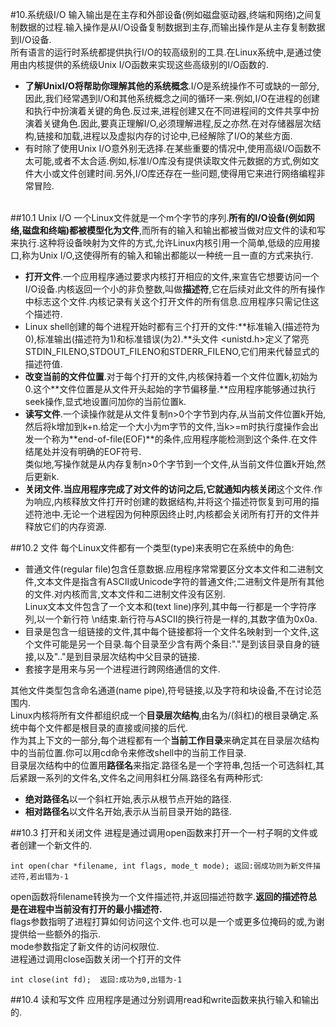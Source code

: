#10.系统级I/O
 输入输出是在主存和外部设备(例如磁盘驱动器,终端和网络)之间复制数据的过程.输入操作是从I/O设备复制数据到主存,而输出操作是从主存复制数据到I/O设备.  
 所有语言的运行时系统都提供执行I/O的较高级别的工具.在Linux系统中,是通过使用由内核提供的系统级Unix I/O函数来实现这些高级别的I/O函数的.  
 + **了解UnixI/O将帮助你理解其他的系统概念**.I/O是系统操作不可或缺的一部分,因此,我们经常遇到I/O和其他系统概念之间的循环一来.例如,I/O在进程的创建和执行中扮演着关键的角色.反过来,进程创建又在不同进程间的文件共享中扮演着关键角色.因此,要真正理解I/O,必须理解进程,反之亦然.在对存储器层次结构,链接和加载,进程以及虚拟内存的讨论中,已经解除了I/O的某些方面.  
 + 有时除了使用Unix I/O意外别无选择.在某些重要的情况中,使用高级I/O函数不太可能,或者不太合适.例如,标准I/O库没有提供读取文件元数据的方式,例如文件大小或文件创建时间.另外,I/O库还存在一些问题,使得用它来进行网络编程非常冒险.  
  
  
##10.1 Unix I/O
 一个Linux文件就是一个m个字节的序列.**所有的I/O设备(例如网络,磁盘和终端)都被模型化为文件**,而所有的输入和输出都被当做对应文件的读和写来执行.这种将设备映射为文件的方式,允许Linux内核引用一个简单,低级的应用接口,称为Unix I/O,这使得所有的输入和输出都能以一种统一且一直的方式来执行.  
 + **打开文件**.一个应用程序通过要求内核打开相应的文件,来宣告它想要访问一个I/O设备.内核返回一个小的非负整数,叫做**描述符**,它在后续对此文件的所有操作中标志这个文件.内核记录有关这个打开文件的所有信息.应用程序只需记住这个描述符.
 + Linux shell创建的每个进程开始时都有三个打开的文件:**标准输入(描述符为0),标准输出(描述符为1)和标准错误(为2).**头文件 \<unistd.h\>定义了常亮STDIN_FILENO,STDOUT_FILENO和STDERR_FILENO,它们用来代替显式的描述符值.  
 + **改变当前的文件位置**.对于每个打开的文件,内核保持着一个文件位置k,初始为0.这个**文件位置是从文件开头起始的字节偏移量.**应用程序能够通过执行seek操作,显式地设置问加你的当前位置k.  
 + **读写文件**.一个读操作就是从文件复制n>0个字节到内存,从当前文件位置k开始,然后将k增加到k+n.给定一个大小为m字节的文件,当k>=m时执行度操作会出发一个称为**end-of-file(EOF)**的条件,应用程序能检测到这个条件.在文件结尾处并没有明确的EOF符号.  
 类似地,写操作就是从内存复制n>0个字节到一个文件,从当前文件位置k开始,然后更新k.  
 + **关闭文件.**当应用程序完成了对文件的访问之后,它就通知内核**关闭**这个文件.作为响应,内核释放文件打开时创建的数据结构,并将这个描述符恢复到可用的描述符池中.无论一个进程因为何种原因终止时,内核都会关闭所有打开的文件并释放它们的内存资源.  
  
  
##10.2 文件
 每个Linux文件都有一个类型(type)来表明它在系统中的角色:  
 + 普通文件(regular file)包含任意数据.应用程序常常要区分文本文件和二进制文件,文本文件是指含有ASCII或Unicode字符的普通文件;二进制文件是所有其他的文件.对内核而言,文本文件和二进制文件没有区别.  
 Linux文本文件包含了一个文本和(text line)序列,其中每一行都是一个字符序列,以一个新行符 \n结束.新行符与ASCII的换行符是一样的,其数字值为0x0a.  
 + 目录是包含一组链接的文件,其中每个链接都将一个文件名映射到一个文件,这个文件可能是另一个目录.每个目录至少含有两个条目:"."是到该目录自身的链接,以及".."是到目录层次结构中父目录的链接.  
 + 套接字是用来与另一个进程进行跨网络通信的文件.  
  
  
其他文件类型包含命名通道(name pipe),符号链接,以及字符和块设备,不在讨论范围内.  
 Linux内核将所有文件都组织成一个**目录层次结构**,由名为/(斜杠)的根目录确定.系统中每个文件都是根目录的直接或间接的后代.  
 作为其上下文的一部分,每个进程都有一个**当前工作目录**来确定其在目录层次结构中的当前位置.你可以用cd命令来修改shell中的当前工作目录.  
 目录层次结构中的位置用**路径名**来指定.路径名是一个字符串,包括一个可选斜杠,其后紧跟一系列的文件名,文件名之间用斜杠分隔.路径名有两种形式:  
 + **绝对路径名**以一个斜杠开始,表示从根节点开始的路径.  
 + **相对路径名**以文件名开始,表示从当前目录开始的路径.  
  
  
##10.3 打开和关闭文件
 进程是通过调用open函数来打开一个一村子啊的文件或者创建一个新文件的.  
 ```
 int open(char *filename, int flags, mode_t mode); 返回:弱成功则为新文件描述符,若出错为-1
 ```
 open函数将filename转换为一个文件描述符,并返回描述符数字.**返回的描述符总是在进程中当前没有打开的最小描述符.**  
 flags参数指明了进程打算如何访问这个文件.也可以是一个或更多位掩码的或,为谢提供给一些额外的指示.  
 mode参数指定了新文件的访问权限位.  
 进程通过调用close函数关闭一个打开的文件  
 ```
 int close(int fd);  返回:成功为0,出错为-1
 ```
##10.4 读和写文件
 应用程序是通过分别调用read和write函数来执行输入和输出的.  
 

